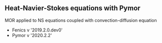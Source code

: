 ## Heat-Navier-Stokes equations with Pymor

MOR applied to NS equations coupled with convection-diffusion equation

- Fenics v '2019.2.0.dev0'
- Pymor v '2020.2.2' 
